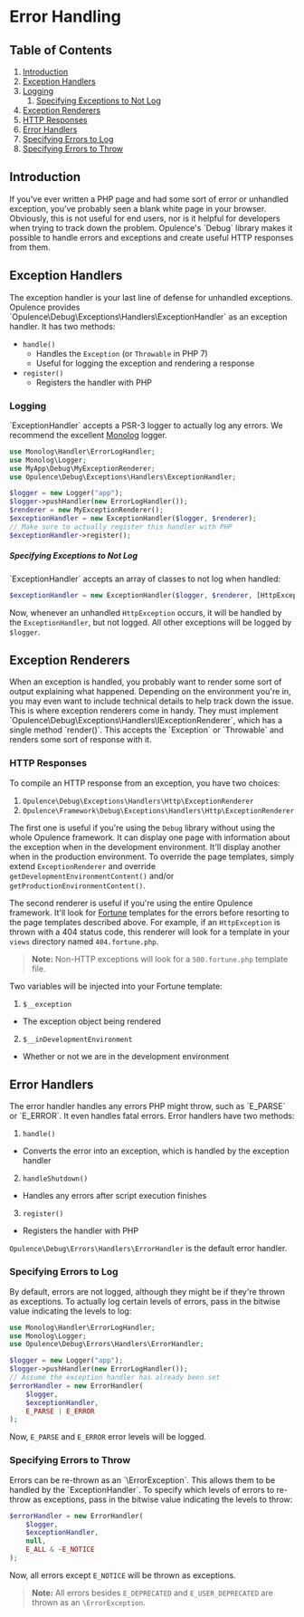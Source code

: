 # Error Handling

## Table of Contents
1. [Introduction](#introduction)
2. [Exception Handlers](#exception-handlers)
  1. [Logging](#logging)
      1. [Specifying Exceptions to Not Log](#specifying-exceptions-to-not-log)
3. [Exception Renderers](#exception-renderers)
  1. [HTTP Responses](#http-responses)
4. [Error Handlers](#error-handlers)
  1. [Specifying Errors to Log](#specifying-exceptions-to-log)
  2. [Specifying Errors to Throw](#specifying-exceptions-to-throw)

<h2 id="introduction">Introduction</h2>
If you've ever written a PHP page and had some sort of error or unhandled exception, you've probably seen a blank white page in your browser.  Obviously, this is not useful for end users, nor is it helpful for developers when trying to track down the problem.  Opulence's `Debug` library makes it possible to handle errors and exceptions and create useful HTTP responses from them.
 
<h2 id="exception-handlers">Exception Handlers</h2>
The exception handler is your last line of defense for unhandled exceptions.  Opulence provides `Opulence\Debug\Exceptions\Handlers\ExceptionHandler` as an exception handler. It has two methods:
 
* `handle()`
  * Handles the `Exception` (or `Throwable` in PHP 7)
  * Useful for logging the exception and rendering a response
* `register()`
  * Registers the handler with PHP
  
<h3 id="logging">Logging</h3>
`ExceptionHandler` accepts a PSR-3 logger to actually log any errors.  We recommend the excellent <a href="https://github.com/Seldaek/monolog" target="_blank" title="Monolog">Monolog</a> logger.

```php
use Monolog\Handler\ErrorLogHandler;
use Monolog\Logger;
use MyApp\Debug\MyExceptionRenderer;
use Opulence\Debug\Exceptions\Handlers\ExceptionHandler;

$logger = new Logger("app");
$logger->pushHandler(new ErrorLogHandler());
$renderer = new MyExceptionRenderer();
$exceptionHandler = new ExceptionHandler($logger, $renderer);
// Make sure to actually register this handler with PHP
$exceptionHandler->register();
```

<h5 id="specifying-exceptions-to-not-log">Specifying Exceptions to Not Log</h5>
`ExceptionHandler` accepts an array of classes to not log when handled:

```php
$exceptionHandler = new ExceptionHandler($logger, $renderer, [HttpException::class]);
```

Now, whenever an unhandled `HttpException` occurs, it will be handled by the `ExceptionHandler`, but not logged.  All other exceptions will be logged by `$logger`.

<h2 id="exception-renderers">Exception Renderers</h2>
When an exception is handled, you probably want to render some sort of output explaining what happened.  Depending on the environment you're in, you may even want to include technical details to help track down the issue.  This is where exception renderers come in handy.  They must implement `Opulence\Debug\Exceptions\Handlers\IExceptionRenderer`, which has a single method `render()`.  This accepts the `Exception` or `Throwable` and renders some sort of response with it.

<h3 id="http-responses">HTTP Responses</h3>
To compile an HTTP response from an exception, you have two choices:

1. `Opulence\Debug\Exceptions\Handlers\Http\ExceptionRenderer`
2. `Opulence\Framework\Debug\Exceptions\Handlers\Http\ExceptionRenderer`

The first one is useful if you're using the `Debug` library without using the whole Opulence framework.  It can display one page with information about the exception when in the development environment.  It'll display another when in the production environment.  To override the page templates, simply extend `ExceptionRenderer` and override `getDevelopmentEnvironmentContent()` and/or `getProductionEnvironmentContent()`.

The second renderer is useful if you're using the entire Opulence framework.  It'll look for [Fortune](view-fortune) templates for the errors before resorting to the page templates described above.  For example, if an `HttpException` is thrown with a 404 status code, this renderer will look for a template in your `views` directory named `404.fortune.php`.

> **Note:** Non-HTTP exceptions will look for a `500.fortune.php` template file.

Two variables will be injected into your Fortune template:

1. `$__exception`
  * The exception object being rendered
2. `$__inDevelopmentEnvironment`
  * Whether or not we are in the development environment

<h2 id="error-handlers">Error Handlers</h2>
The error handler handles any errors PHP might throw, such as `E_PARSE` or `E_ERROR`.  It even handles fatal errors.  Error handlers have two methods:

1. `handle()`
  * Converts the error into an exception, which is handled by the exception handler
2. `handleShutdown()`
  * Handles any errors after script execution finishes
3. `register()`
  * Registers the handler with PHP

`Opulence\Debug\Errors\Handlers\ErrorHandler` is the default error handler.

<h3 id="specifying-errors-to-log">Specifying Errors to Log</h3>
By default, errors are not logged, although they might be if they're thrown as exceptions.  To actually log certain levels of errors, pass in the bitwise value indicating the levels to log:

```php
use Monolog\Handler\ErrorLogHandler;
use Monolog\Logger;
use Opulence\Debug\Errors\Handlers\ErrorHandler;

$logger = new Logger("app");
$logger->pushHandler(new ErrorLogHandler());
// Assume the exception handler has already been set
$errorHandler = new ErrorHandler(
    $logger,
    $exceptionHandler,
    E_PARSE | E_ERROR
);
```

Now, `E_PARSE` and `E_ERROR` error levels will be logged.

<h3 id="specifying-errors-to-throw">Specifying Errors to Throw</h3>
Errors can be re-thrown as an `\ErrorException`.  This allows them to be handled by the `ExceptionHandler`.  To specify which levels of errors to re-throw as exceptions, pass in the bitwise value indicating the levels to throw:

```php
$errorHandler = new ErrorHandler(
    $logger,
    $exceptionHandler,
    null,
    E_ALL & ~E_NOTICE
);
```

Now, all errors except `E_NOTICE` will be thrown as exceptions.

> **Note:** All errors besides `E_DEPRECATED` and `E_USER_DEPRECATED` are thrown as an `\ErrorException`.